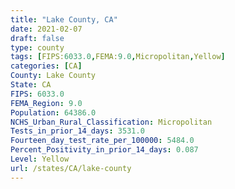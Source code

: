 ```yaml
---
title: "Lake County, CA"
date: 2021-02-07
draft: false
type: county
tags: [FIPS:6033.0,FEMA:9.0,Micropolitan,Yellow]
categories: [CA]
County: Lake County
State: CA
FIPS: 6033.0
FEMA_Region: 9.0
Population: 64386.0
NCHS_Urban_Rural_Classification: Micropolitan
Tests_in_prior_14_days: 3531.0
Fourteen_day_test_rate_per_100000: 5484.0
Percent_Positivity_in_prior_14_days: 0.087
Level: Yellow
url: /states/CA/lake-county
---
```



